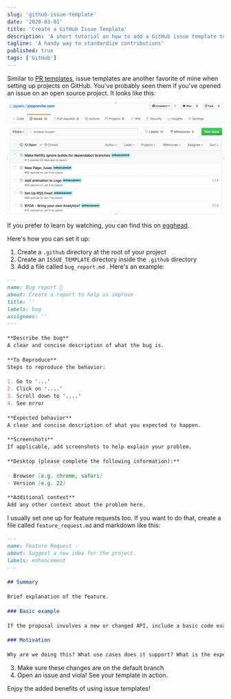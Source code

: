 ```yaml
---
slug: 'github-issue-template'
date: '2020-03-01'
title: 'Create a GitHub Issue Template'
description: 'A short tutorial on how to add a GitHub issue template to your project.'
tagline: 'A handy way to standardize contributions'
published: true
tags: ['GitHub']
---
```


Similar to [PR templates](https://joeprevite.com/github-pr-template), issue templates are another favorite of mine when setting up projects on GitHub. You've probably seen them if you've opened an issue on an open source project. It looks like this:

![Gif showing issue template](example-issue-template.gif)

If you prefer to learn by watching, you can find this on [egghead](https://egghead.io/lessons/github-create-a-github-issue-template?af=fd8rz3).

Here's how you can set it up:

1. Create a `.github` directory at the root of your project
2. Create an `ISSUE_TEMPLATE` directory inside the `.github` directory
3. Add a file called `bug_report.md` . Here's an example:

```markdown
---
name: Bug report 🐞
about: Create a report to help us improve
title: ''
labels: bug
assignees: ''
---

**Describe the bug**
A clear and concise description of what the bug is.

**To Reproduce**
Steps to reproduce the behavior:

1. Go to '...'
2. Click on '....'
3. Scroll down to '....'
4. See error

**Expected behavior**
A clear and concise description of what you expected to happen.

**Screenshots**
If applicable, add screenshots to help explain your problem.

**Desktop (please complete the following information):**

- Browser [e.g. chrome, safari]
- Version [e.g. 22]

**Additional context**
Add any other context about the problem here.
```

I usually set one up for feature requests too. If you want to do that, create a file called `feature_request.md` and markdown like this:

```markdown
---
name: Feature Request 💡
about: Suggest a new idea for the project.
labels: enhancement
---

## Summary

Brief explanation of the feature.

### Basic example

If the proposal involves a new or changed API, include a basic code example. Omit this section if it's not applicable.

### Motivation

Why are we doing this? What use cases does it support? What is the expected outcome?
```

3. Make sure these changes are on the default branch
4. Open an issue and viola! See your template in action.

Enjoy the added benefits of using issue templates!
